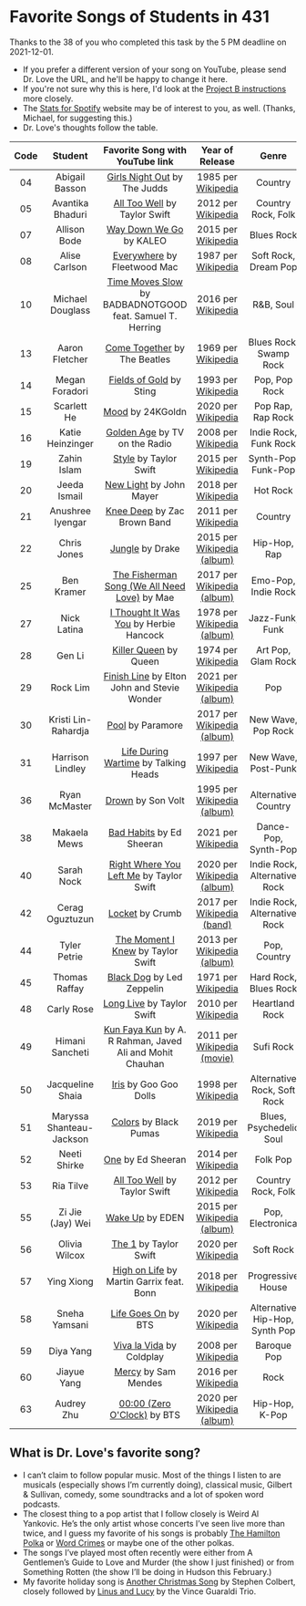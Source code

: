# Favorite Songs of Students in 431

Thanks to the 38 of you who completed this task by the 5 PM deadline on 2021-12-01.

- If you prefer a different version of your song on YouTube, please send Dr. Love the URL, and he'll be happy to change it here.
- If you're not sure why this is here, I'd look at the [Project B instructions](https://thomaselove.github.io/431-2021-projectB/) more closely.
- The [Stats for Spotify](https://www.statsforspotify.com/) website may be of interest to you, as well. (Thanks, Michael, for suggesting this.)
- Dr. Love's thoughts follow the table.

Code | Student | Favorite Song with YouTube link | Year of Release | Genre
:---: | :-------: | :---------------------------------------: | :-----: | :----:
04 | Abigail Basson | [Girls Night Out](https://www.youtube.com/watch?v=SrBp38BNJoM) by The Judds | 1985 per [Wikipedia](https://en.wikipedia.org/wiki/Girls%27_Night_Out_(The_Judds_song)) | Country
05 | Avantika Bhaduri | [All Too Well](https://www.youtube.com/watch?v=sRxrwjOtIag) by Taylor Swift | 2012 per [Wikipedia](https://en.wikipedia.org/wiki/All_Too_Well) | Country Rock, Folk
07 | Allison Bode | [Way Down We Go](https://www.youtube.com/watch?v=0-7IHOXkiV8) by KALEO | 2015 per [Wikipedia](https://en.wikipedia.org/wiki/Way_Down_We_Go) | Blues Rock
08 | Alise Carlson | [Everywhere](https://www.youtube.com/watch?v=YF1R0hc5Q2I) by Fleetwood Mac | 1987 per [Wikipedia](https://en.wikipedia.org/wiki/Everywhere_(Fleetwood_Mac_song)) | Soft Rock, Dream Pop
10 | Michael Douglass | [Time Moves Slow](https://www.youtube.com/watch?v=UWIIPX_5rbM) by BADBADNOTGOOD feat. Samuel T. Herring | 2016 per [Wikipedia](https://en.wikipedia.org/wiki/Time_Moves_Slow) | R&B, Soul
13 | Aaron Fletcher | [Come Together](https://www.youtube.com/watch?v=45cYwDMibGo) by The Beatles | 1969 per [Wikipedia](https://en.wikipedia.org/wiki/Come_Together) | Blues Rock, Swamp Rock
14 | Megan Foradori | [Fields of Gold](https://www.youtube.com/watch?v=GLyxzNpUaNc) by Sting | 1993 per [Wikipedia](https://en.wikipedia.org/wiki/Fields_of_Gold) | Pop, Pop Rock
15 | Scarlett He | [Mood](https://www.youtube.com/watch?v=GrAchTdepsU) by 24KGoldn | 2020 per [Wikipedia](https://en.wikipedia.org/wiki/Mood_(song)) | Pop Rap, Rap Rock
16 | Katie Heinzinger | [Golden Age](https://www.youtube.com/watch?v=2wTHxUl9WdQ) by TV on the Radio | 2008 per [Wikipedia](https://en.wikipedia.org/wiki/Golden_Age_(song)) | Indie Rock, Funk Rock
19 | Zahin Islam | [Style](https://www.youtube.com/watch?v=-CmadmM5cOk) by Taylor Swift | 2015 per [Wikipedia](https://en.wikipedia.org/wiki/Style_(Taylor_Swift_song)) | Synth-Pop, Funk-Pop
20 | Jeeda Ismail | [New Light](https://www.youtube.com/watch?v=mQ055hHdxbE) by John Mayer | 2018 per [Wikipedia](https://en.wikipedia.org/wiki/New_Light_(song)) | Hot Rock
21 | Anushree Iyengar | [Knee Deep](https://www.youtube.com/watch?v=9n5G0qFBsHM) by Zac Brown Band | 2011 per [Wikipedia](https://en.wikipedia.org/wiki/Knee_Deep) | Country
22 | Chris Jones | [Jungle](https://www.youtube.com/watch?v=AfRdRXCo3IU) by Drake | 2015 per [Wikipedia (album)](https://en.wikipedia.org/wiki/If_You%27re_Reading_This_It%27s_Too_Late) | Hip-Hop, Rap
25 | Ben Kramer | [The Fisherman Song (We All Need Love)](https://www.youtube.com/watch?v=sZb_OWlTYps) by Mae | 2017 per [Wikipedia (album)](https://en.wikipedia.org/wiki/Morning_(EP)) | Emo-Pop, Indie Rock
27 | Nick Latina | [I Thought It Was You](https://www.youtube.com/watch?v=uU7ZCUGnROk) by Herbie Hancock | 1978 per [Wikipedia (album)](https://en.wikipedia.org/wiki/Sunlight_(Herbie_Hancock_album)) | Jazz-Funk, Funk
28 | Gen Li | [Killer Queen](https://www.youtube.com/watch?v=2ZBtPf7FOoM) by Queen | 1974 per [Wikipedia](https://en.wikipedia.org/wiki/Killer_Queen) | Art Pop, Glam Rock
29 | Rock Lim | [Finish Line](https://www.youtube.com/watch?v=lSjtTHNEGmY) by Elton John and Stevie Wonder | 2021 per [Wikipedia (album)](https://en.wikipedia.org/wiki/The_Lockdown_Sessions) | Pop
30 | Kristi Lin-Rahardja | [Pool](https://www.youtube.com/watch?v=3m8ElO9Y50Y) by Paramore | 2017 per [Wikipedia (album)](https://en.wikipedia.org/wiki/After_Laughter) | New Wave, Pop Rock
31 | Harrison Lindley | [Life During Wartime](https://www.youtube.com/watch?v=jLwZvg46jms) by Talking Heads | 1997 per [Wikipedia](https://en.wikipedia.org/wiki/Life_During_Wartime_(song)) | New Wave, Post-Punk
36 | Ryan McMaster | [Drown](https://www.youtube.com/watch?v=IpcB2xsXRv4) by Son Volt | 1995 per [Wikipedia (album)](https://en.wikipedia.org/wiki/Trace_(Son_Volt_album)) | Alternative Country
38 | Makaela Mews | [Bad Habits](https://www.youtube.com/watch?v=orJSJGHjBLI) by Ed Sheeran | 2021 per [Wikipedia](https://en.wikipedia.org/wiki/Bad_Habits_(Ed_Sheeran_song)) | Dance-Pop, Synth-Pop
40 | Sarah Nock | [Right Where You Left Me](https://www.youtube.com/watch?v=Ur_wAcYDnuA) by Taylor Swift | 2020 per [Wikipedia (album)](https://en.wikipedia.org/wiki/Evermore_(Taylor_Swift_album)) | Indie Rock, Alternative Rock
42 | Cerag Oguztuzun | [Locket](https://www.youtube.com/watch?v=BqnG_Ei35JE) by Crumb | 2017 per [Wikipedia (band)](https://en.wikipedia.org/wiki/Crumb_(band)) | Indie Rock, Alternative Rock
44 | Tyler Petrie | [The Moment I Knew](https://www.youtube.com/watch?v=LmXn6BU16e0) by Taylor Swift | 2013 per [Wikipedia (album)](https://en.wikipedia.org/wiki/Red_(Taylor_Swift_album)) | Pop, Country
45 | Thomas Raffay | [Black Dog](https://www.youtube.com/watch?v=6tlSx0jkuLM) by Led Zeppelin | 1971 per [Wikipedia](https://en.wikipedia.org/wiki/Black_Dog_(Led_Zeppelin_song)) | Hard Rock, Blues Rock
48 | Carly Rose | [Long Live](https://www.youtube.com/watch?v=TI4g93b_5_s) by Taylor Swift | 2010 per [Wikipedia](https://en.wikipedia.org/wiki/Long_Live_(Taylor_Swift_song)) | Heartland Rock
49 | Himani Sancheti | [Kun Faya Kun](https://www.youtube.com/watch?v=T94PHkuydcw) by A. R Rahman, Javed Ali and Mohit Chauhan | 2011 per [Wikipedia (movie)](https://en.wikipedia.org/wiki/Rockstar_(2011_film)) | Sufi Rock
50 | Jacqueline Shaia | [Iris](https://www.youtube.com/watch?v=NdYWuo9OFAw) by Goo Goo Dolls | 1998 per [Wikipedia](https://en.wikipedia.org/wiki/Iris_(song)) | Alternative Rock, Soft Rock
51 | Maryssa Shanteau-Jackson | [Colors](https://www.youtube.com/watch?v=0G383538qzQ) by Black Pumas | 2019 per [Wikipedia](https://en.wikipedia.org/wiki/Colors_(Black_Pumas_song)) | Blues, Psychedelic Soul
52 | Neeti Shirke | [One](https://www.youtube.com/watch?v=Ix9NXVIbm2A) by Ed Sheeran | 2014 per [Wikipedia](https://en.wikipedia.org/wiki/One_(Ed_Sheeran_song)) | Folk Pop
53 | Ria Tilve | [All Too Well](https://www.youtube.com/watch?v=sRxrwjOtIag) by Taylor Swift | 2012 per [Wikipedia](https://en.wikipedia.org/wiki/All_Too_Well) | Country Rock, Folk
55 | Zi Jie (Jay) Wei | [Wake Up](https://www.youtube.com/watch?v=ABbJmDmA1Wc) by EDEN | 2015 per [Wikipedia (album)](https://en.wikipedia.org/wiki/End_Credits_(EP)) | Pop, Electronica
56 | Olivia Wilcox | [The 1](https://www.youtube.com/watch?v=KsZ6tROaVOQ) by Taylor Swift | 2020 per [Wikipedia](https://en.wikipedia.org/wiki/The_1) | Soft Rock 
57 | Ying Xiong | [High on Life](https://www.youtube.com/watch?v=Lpjcm1F8tY8) by Martin Garrix feat. Bonn | 2018 per [Wikipedia](https://en.wikipedia.org/wiki/High_on_Life) | Progressive House
58 | Sneha Yamsani | [Life Goes On](https://www.youtube.com/watch?v=-5q5mZbe3V8) by BTS | 2020 per [Wikipedia](https://en.wikipedia.org/wiki/Life_Goes_On_(BTS_song)) | Alternative Hip-Hop, Synth Pop
59 | Diya Yang | [Viva la Vida](https://www.youtube.com/watch?v=dvgZkm1xWPE) by Coldplay | 2008 per [Wikipedia](https://en.wikipedia.org/wiki/Viva_la_Vida) | Baroque Pop
60 | Jiayue Yang | [Mercy](https://www.youtube.com/watch?v=KkGVmN68ByU) by Sam Mendes | 2016 per [Wikipedia](https://en.wikipedia.org/wiki/Mercy_(Shawn_Mendes_song)) | Rock
63 | Audrey Zhu | [00:00 (Zero O'Clock)](https://www.youtube.com/watch?v=Nr3ot5gSvkM) by BTS | 2020 per [Wikipedia (album)](https://en.wikipedia.org/wiki/Map_of_the_Soul:_7) | Hip-Hop, K-Pop

## What is Dr. Love's favorite song?

- I can’t claim to follow popular music. Most of the things I listen to are musicals (especially shows I’m currently doing), classical music, Gilbert & Sullivan, comedy, some soundtracks and a lot of spoken word podcasts.
- The closest thing to a pop artist that I follow closely is Weird Al Yankovic. He’s the only artist whose concerts I’ve seen live more than twice, and I guess my favorite of his songs is probably [The Hamilton Polka](https://www.youtube.com/watch?v=3v0c6smpHSk) or [Word Crimes](https://www.youtube.com/watch?v=8Gv0H-vPoDc) or maybe one of the other polkas.
- The songs I’ve played most often recently were either from A Gentlemen’s Guide to Love and Murder (the show I just finished) or from Something Rotten (the show I’ll be doing in Hudson this February.)
- My favorite holiday song is [Another Christmas Song](https://www.youtube.com/watch?v=rGgSomvUXDk) by Stephen Colbert, closely followed by [Linus and Lucy](https://www.youtube.com/watch?v=x6zypc_LhnM) by the Vince Guaraldi Trio.

